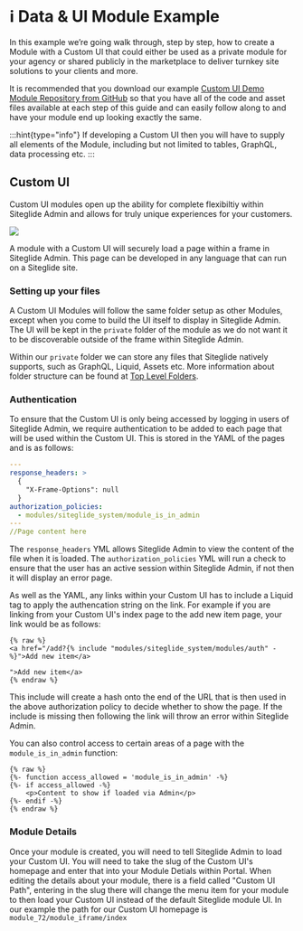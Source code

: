 # ℹ️ Data & UI Module Example

In this example we’re going walk through, step by step, how to create a Module with a Custom UI that could either be used as a private module for your agency or shared publicly in the marketplace to deliver turnkey site solutions to your clients and more.

It is recommended that you download our example [Custom UI Demo Module Repository from GitHub](https://github.com/Siteglide/Module\_Siteglide\_CustomUIDemo) so that you have all of the code and asset files available at each step of this guide and can easily follow along to and have your module end up looking exactly the same.

:::hint{type="info"} If developing a Custom UI then you will have to supply all elements of the Module, including but not limited to tables, GraphQL, data processing etc. :::

## Custom UI

Custom UI modules open up the ability for complete flexibiltiy within Siteglide Admin and allows for truly unique experiences for your customers.

![](../../assets/ezmAWQRErVj2S3TecVHcT\_screen-shot-2022-03-18-at-133011.png)

A module with a Custom UI will securely load a page within a frame in Siteglide Admin. This page can be developed in any language that can run on a Siteglide site.

### Setting up your files

A Custom UI Modules will follow the same folder setup as other Modules, except when you come to build the UI itself to display in Siteglide Admin. The UI will be kept in the `private` folder of the module as we do not want it to be discoverable outside of the frame within Siteglide Admin.

Within our `private` folder we can store any files that Siteglide natively supports, such as GraphQL, Liquid, Assets etc. More information about folder structure can be found at [Top Level Folders](/developer-tools/building-for-marketplace/create-folder-structure.md#top-level-folders).

### Authentication

To ensure that the Custom UI is only being accessed by logging in users of Siteglide Admin, we require authentication to be added to each page that will be used within the Custom UI. This is stored in the YAML of the pages and is as follows:

```yaml
---
response_headers: >
  {
    "X-Frame-Options": null
  }
authorization_policies:
  - modules/siteglide_system/module_is_in_admin
---
//Page content here
```

The `response_headers` YML allows Siteglide Admin to view the content of the file when it is loaded. The `authorization_policies` YML will run a check to ensure that the user has an active session within Siteglide Admin, if not then it will display an error page.

As well as the YAML, any links within your Custom UI has to include a Liquid tag to apply the authencation string on the link. For example if you are linking from your Custom UI's index page to the add new item page, your link would be as follows:

```liquid
{% raw %}
<a href="/add?{% include "modules/siteglide_system/modules/auth" -%}">Add new item</a>

">Add new item</a>
{% endraw %}
```

This include will create a hash onto the end of the URL that is then used in the above authorization policy to decide whether to show the page. If the include is missing then following the link will throw an error within Siteglide Admin.

You can also control access to certain areas of a page with the `module_is_in_admin` function:

```liquid
{% raw %}
{%- function access_allowed = 'module_is_in_admin' -%}
{%- if access_allowed -%}
    <p>Content to show if loaded via Admin</p>
{%- endif -%}
{% endraw %}
```

### Module Details

Once your module is created, you will need to tell Siteglide Admin to load your Custom UI. You will need to take the slug of the Custom UI's homepage and enter that into your Module Detials within Portal. When editing the details about your module, there is a field called "Custom UI Path", entering in the slug there will change the menu item for your module to then load your Custom UI instead of the default Siteglide module UI. In our example the path for our Custom UI homepage is `module_72/module_iframe/index`

